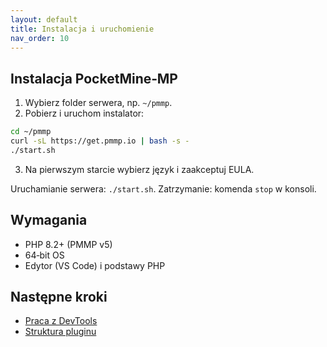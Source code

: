 ```yaml
---
layout: default
title: Instalacja i uruchomienie
nav_order: 10
---
```


## Instalacja PocketMine‑MP

1. Wybierz folder serwera, np. `~/pmmp`.
2. Pobierz i uruchom instalator:

```bash
cd ~/pmmp
curl -sL https://get.pmmp.io | bash -s -
./start.sh
```

3. Na pierwszym starcie wybierz język i zaakceptuj EULA.

Uruchamianie serwera: `./start.sh`. Zatrzymanie: komenda `stop` w konsoli.

## Wymagania

- PHP 8.2+ (PMMP v5)
- 64‑bit OS
- Edytor (VS Code) i podstawy PHP

## Następne kroki

- [Praca z DevTools](devtools.html)
- [Struktura pluginu](plugin-structure.html)